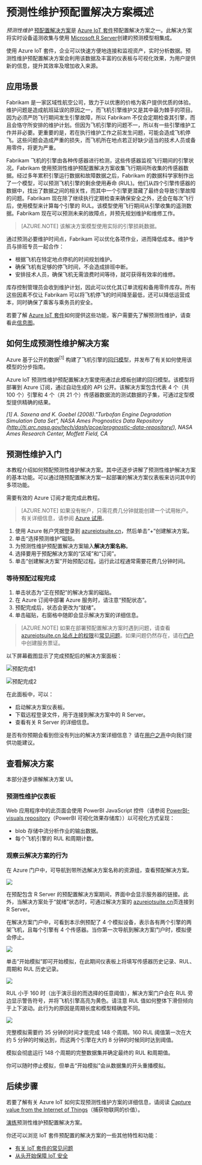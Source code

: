<properties
    pageTitle="预测性维护预配置解决方案 | Azure"
    description="介绍 Azure IoT 套件预测性维护预配置解决方案。"
    services=""
    suite="iot-suite"
    documentationcenter=""
    author="dominicbetts"
    manager="timlt"
    editor="" />
<tags
    ms.assetid="b370b3d7-2ce5-4906-9818-3aeedd471ee3"
    ms.service="iot-suite"
    ms.devlang="na"
    ms.topic="get-started-article"
    ms.tgt_pltfrm="na"
    ms.workload="na"
    ms.date="02/01/2017"
    wacn.date="04/27/2017"
    ms.author="dobett" />  


# 预测性维护预配置解决方案概述

*预测性维护* [预配置解决方案][lnk_preconfigured_solutions]是 [ Azure IoT 套件][lnk_iot_suite]预配置解决方案之一。此解决方案将实时设备遥测收集与使用 [Microsoft R Server](https://www.microsoft.com/en-sa/cloud-platform/r-server)创建的预测模型相集成。

使用 Azure IoT 套件，企业可以快速方便地连接和监视资产，实时分析数据。预测性维护预配置解决方案会利用该数据及丰富的仪表板与可视化效果，为用户提供新的信息，提升其效率及增加收入来源。

## 应用场景
Fabrikam 是一家区域性航空公司，致力于以优惠的价格为客户提供优质的体验。维护问题是造成航班延误的原因之一，而飞机引擎维护又是其中最为棘手的项目。因为必须严防飞行期间发生引擎故障，所以 Fabrikam 不仅会定期检查其引擎，而且会恪守所安排的维护计划。但因为飞机引擎的问题不一，所以有一些引擎维护工作并非必要。更重要的是，若在执行维护工作之前发生问题，可能会造成飞机停飞。这些问题会造成严重的损失，而飞机所在地点若正好缺少适当的技术人员或备用零件，将更为严重。

Fabrikam 飞机的引擎由各种传感器进行检测，这些传感器监视飞行期间的引擎状况。Fabrikam 使用预测性维护预配置解决方案收集飞行期间所收集的传感器数据。经过多年累积引擎运行数据和故障数据之后，Fabrikam 的数据科学家制作出了一个模型，可以预测飞机引擎的剩余使用寿命 (RUL)。他们从四个引擎传感器的数据中，找出了数据之间的相关性，而其中一个引擎更潜藏了最终会导致引擎故障的问题。Fabrikam 现在除了继续执行定期检查来确保安全之外，还会在每次飞行后，使用模型来计算每个引擎的 RUL。该模型使用飞行期间从引擎收集的遥测数据。Fabrikam 现在可以预测未来的故障点，并预先规划维护和维修工作。

> [AZURE.NOTE]
该解决方案模型使用实际的引擎损耗数据。

通过预测必要维护时间点，Fabrikam 可以优化各项作业，进而降低成本。维护专员与排班专员一起合作：

- 根据飞机在特定地点停机的时间规划维护。
- 确保飞机有足够的停飞时间，不会造成排班中断。
- 安排技术人员，确保飞机无需浪费时间等待，就可获得有效率的维修。

库存控制管理员会收到维护计划，因此可以优化其订单流程和备用零件库存。所有这些因素不仅让 Fabrikam 可以将飞机停飞的时间降至最低，还可以降低运营成本，同时确保了乘客与乘务员的安全。

若要了解 [Azure IoT 套件][lnk_iot_suite]如何提供这些功能，客户需要先了解预测性维护，请查看此[信息图][lnk_infographic]。

## 如何生成预测性维护解决方案

Azure 基于公开的数据<sup>[1]</sup> 构建了飞机引擎的[回归模型][lnk_regression_model]，并发布了有关如何使用该模型的分步指南。

Azure IoT 预测性维护预配置解决方案使用通过此模板创建的回归模型。该模型将部署到 Azure 订阅，通过自动生成的 API 公开。该解决方案包含代表 4 个（共 100 个）引擎和 4 个（共 21 个）传感器数据流的测试数据的子集，可通过定型模型提供精确的结果。

*[1] A. Saxena and K. Goebel (2008)."Turbofan Engine Degradation Simulation Data Set", NASA Ames Prognostics Data Repository (http://ti.arc.nasa.gov/tech/dash/pcoe/prognostic-data-repository/), NASA Ames Research Center, Moffett Field, CA*

## 预测性维护入门

本教程介绍如何预配预测性维护解决方案。其中还逐步讲解了预测性维护解决方案的基本功能。可以通过随预配置解决方案一起部署的解决方案仪表板来访问其中的多项功能。

需要有效的 Azure 订阅才能完成此教程。

> [AZURE.NOTE]
如果没有帐户，只需花费几分钟就能创建一个试用帐户。有关详细信息，请参阅 [Azure 试用][lnk_free_trial]。

1. 使用 Azure 帐户凭据登录到 [azureiotsuite.cn][lnk-azureiotsuite]，然后单击“+”创建解决方案。
1. 单击“选择预测维护”磁贴。
1. 为预测性维护预配置解决方案输入**解决方案名称**。
1. 选择要用于预配解决方案的“区域”和“订阅”。
1. 单击“创建解决方案”开始预配过程。运行此过程通常需要花费几分钟时间。

### 等待预配过程完成

1. 单击状态为“正在预配”的解决方案的磁贴。
1. 在 Azure 订阅中部署 Azure 服务时，请注意“预配状态”。
1. 预配完成后，状态会更改为“就绪”。
1. 单击磁贴，右窗格中随即会显示解决方案的详细信息。

> [AZURE.NOTE]
如果在部署预配置解决方案时遇到问题，请查看 [azureiotsuite.cn 站点上的权限][lnk-permissions]和[常见问题][lnk-faq]。如果问题仍然存在，请在[门户][lnk-portal]中创建服务票证。

以下屏幕截图显示了完成预配后的解决方案面板：

![预配完成1](./media/iot-suite-predictive-overview/predictive-maintenance-with-r-1.png) 

![预配完成2](./media/iot-suite-predictive-overview/predictive-maintenance-with-r-2.png)

在此面板中，可以：

- 启动解决方案仪表板。
- 下载远程登录文件，用于连接到解决方案中的 R Server。
- 查看有关 R Server 的详细信息。


是否有你预期会看到但没有列出的解决方案详细信息？ 请在[用户之声](https://feedback.azure.com/forums/321918-azure-iot)中向我们提供功能建议。

## 查看解决方案

本部分逐步讲解解决方案 UI。

### 预测性维护仪表板
Web 应用程序中的此页面会使用 PowerBI JavaScript 控件（请参阅 [PowerBI-visuals repository][lnk-powerbi]（PowerBI 可视化效果存储库））以可视化方式呈现：

* blob 存储中流分析作业的输出数据。
* 每个飞机引擎的 RUL 和周期计数。

### 观察云解决方案的行为
在 Azure 门户中，可导航到带所选解决方案名称的资源组，查看预配解决方案。

![][img-resource-group]  


在预配包含 R Server 的预配置解决方案期间，界面中会显示服务器的链接。此外，当解决方案处于“就绪”状态时，可通过解决方案的 [azureiotsuite.cn][lnk-azureiotsuite]页连接到 R Server。

在解决方案门户中，可看到本示例预配了 4 个模拟设备，表示各有两个引擎的两架飞机，且每个引擎有 4 个传感器。当你第一次导航到解决方案门户时，模拟便会停止。

![][img-simulation-stopped]  


单击“开始模拟”即可开始模拟，在此期间仪表板上将填写传感器历史记录、RUL、周期和 RUL 历史记录。

![][img-simulation-running]  


RUL 小于 160 时（出于演示目的而选择的任意阈值），解决方案门户会在 RUL 旁边显示警告符号，并将飞机引擎高亮为黄色。请注意 RUL 值如何整体下滑但倾向于上下波动。此行为的原因是周期长度和模型精确度不同。

![][img-simulation-warning]  


完整模拟需要约 35 分钟的时间才能完成 148 个周期。160 RUL 阈值第一次在大约 5 分钟的时候达到，而这两个引擎在大约 8 分钟的时候同时达到阈值。

模拟会彻底运行 148 个周期的完整数据集并确定最终的 RUL 和周期值。

你可以随时停止模拟，但单击“开始模拟”会从数据集的开头重播模拟。

## 后续步骤

若要了解有关 Azure IoT 如何实现预测性维护方案的详细信息，请阅读 [Capture value from the Internet of Things][lnk_capture_value]（捕获物联网的价值）。

[演练][lnk-predictive-walkthrough]预测性维护预配置解决方案。

你还可以浏览 IoT 套件预配置的解决方案的一些其他特性和功能：

* [有关 IoT 套件的常见问题][lnk-faq]
* [从头开始保障 IoT 安全][lnk-security-groundup]

[img-resource-group]: ./media/iot-suite-predictive-overview/resource-group.png
[img-simulation-stopped]: ./media/iot-suite-predictive-overview/simulation-stopped.png
[img-simulation-running]: ./media/iot-suite-predictive-overview/simulation-running.png
[img-simulation-warning]: ./media/iot-suite-predictive-overview/simulation-warning.png
[img-provisioning-complete]: ./media/iot-suite-predictive-overview/provisioned.png

[lnk-powerbi]: https://www.github.com/Microsoft/PowerBI-visuals
[lnk-predictive-walkthrough]: /documentation/articles/iot-suite-predictive-walkthrough/
[lnk_preconfigured_solutions]: /documentation/articles/iot-suite-what-are-preconfigured-solutions/
[lnk_iot_suite]: /documentation/articles/iot-suite-overview/
[lnk_infographic]: https://www.microsoft.com/server-cloud/predictivemaintenance/Index.html
[lnk_regression_model]: http://gallery.cortanaanalytics.com/Collection/Predictive-Maintenance-Template-3

[lnk_capture_value]: http://download.microsoft.com/download/0/7/D/07D394CE-185D-4B96-AC3C-9B61179F7080/Capture_value_from_the_Internet%20of%20Things_with_Predictive_Maintenance.PDF
[lnk-faq]: /documentation/articles/iot-suite-faq/
[lnk-security-groundup]: /documentation/articles/securing-iot-ground-up/
[lnk-azureiotsuite]: https://www.azureiotsuite.cn/
[lnk_free_trial]: /pricing/1rmb-trial/
[lnk-azureiotsuite]: https://www.azureiotsuite.cn
[lnk-permissions]: /documentation/articles/iot-suite-permissions/
[lnk-portal]: http://portal.azure.cn/

<!---HONumber=Mooncake_0206_2017-->